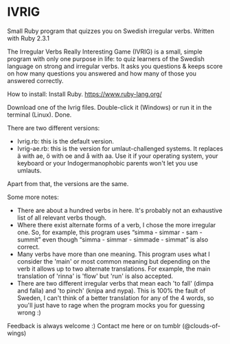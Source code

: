 # IVRIG
Small Ruby program that quizzes you on Swedish irregular verbs.
Written with Ruby 2.3.1

The Irregular Verbs Really Interesting Game (IVRIG) is a small, simple program with only one purpose in life: to quiz learners of the Swedish language on strong and irregular verbs. It asks you questions & keeps score on how many questions you answered and how many of those you answered correctly.

How to install: Install Ruby.
https://www.ruby-lang.org/

Download one of the Ivrig files. Double-click it (Windows) or run it in the terminal (Linux). Done.

There are two different versions:
- Ivrig.rb: this is the default version.
- Ivrig-ae.rb: this is the version for umlaut-challenged systems. It replaces ä with ae, ö with oe and å with aa. Use it if your operating system, your keyboard or your Indogermanophobic parents won't let you use umlauts.

Apart from that, the versions are the same.

Some more notes:
- There are about a hundred verbs in here. It's probably not an exhaustive list of all relevant verbs though.
- Where there exist alternate forms of a verb, I chose the more irregular one. So, for example, this program uses “simma - simmar - sam - summit” even though “simma - simmar - simmade - simmat” is also correct.
- Many verbs have more than one meaning. This program uses what I consider the 'main' or most common meaning but depending on the verb it allows up to two alternate translations. For example, the main translation of 'rinna' is 'flow' but 'run' is also accepted.
- There are two different irregular verbs that mean each 'to fall' (dimpa and falla) and 'to pinch' (knipa and nypa). This is 100% the fault of Sweden, I can't think of a better translation for any of the 4 words, so you'll just have to rage when the program mocks you for guessing wrong :)

Feedback is always welcome :) Contact me here or on tumblr (@clouds-of-wings)
